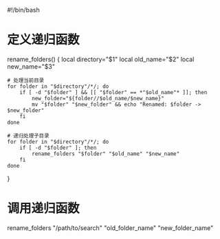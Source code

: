 #!/bin/bash

# 定义递归函数
rename_folders() {
    local directory="$1"
    local old_name="$2"
    local new_name="$3"
    
    # 处理当前目录
    for folder in "$directory"/*/; do
        if [ -d "$folder" ] && [[ "$folder" == *"$old_name"* ]]; then
            new_folder="${folder//$old_name/$new_name}"
            mv "$folder" "$new_folder" && echo "Renamed: $folder -> $new_folder"
        fi
    done
    
    # 递归处理子目录
    for folder in "$directory"/*/; do
        if [ -d "$folder" ]; then
            rename_folders "$folder" "$old_name" "$new_name"
        fi
    done
}

# 调用递归函数
rename_folders "/path/to/search" "old_folder_name" "new_folder_name"
